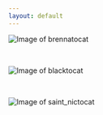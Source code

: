 ```yaml
---
layout: default
---
```


![Image of brennatocat](https://octodex.github.com/images/brennatocat.png)

<br>

![Image of blacktocat](https://octodex.github.com/images/blacktocats.png)

<br>

![Image of saint_nictocat](https://octodex.github.com/images/saint_nictocat.png)

